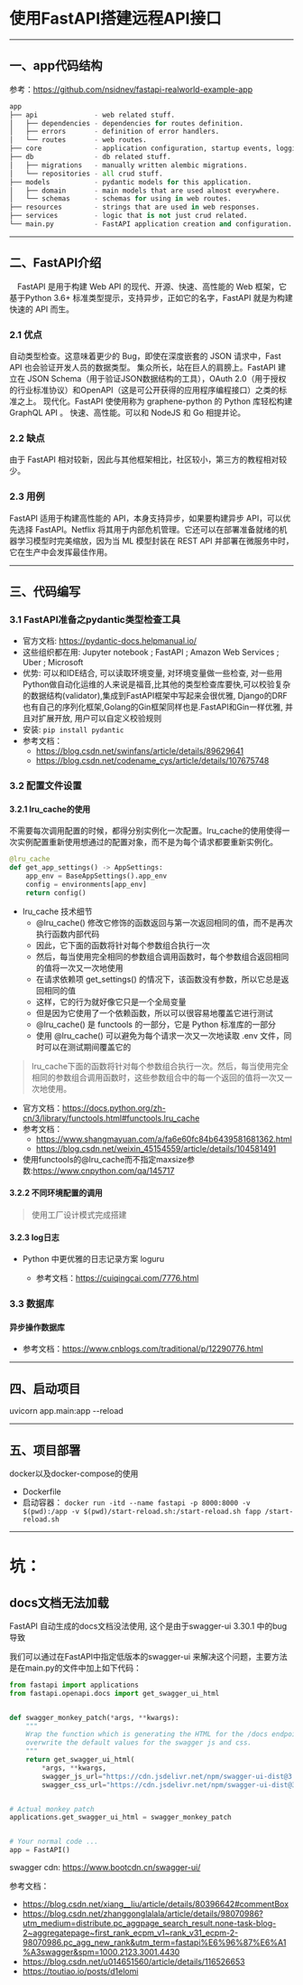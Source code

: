 # 使用FastAPI搭建远程API接口
---
## 一、app代码结构
参考：https://github.com/nsidnev/fastapi-realworld-example-app
```python
app
├── api              - web related stuff.
│   ├── dependencies - dependencies for routes definition.
│   ├── errors       - definition of error handlers.
│   └── routes       - web routes.
├── core             - application configuration, startup events, logging.
├── db               - db related stuff.
│   ├── migrations   - manually written alembic migrations.
│   └── repositories - all crud stuff.
├── models           - pydantic models for this application.
│   ├── domain       - main models that are used almost everywhere.
│   └── schemas      - schemas for using in web routes.
├── resources        - strings that are used in web responses.
├── services         - logic that is not just crud related.
└── main.py          - FastAPI application creation and configuration.
```
---
## 二、FastAPI介绍
　FastAPI 是用于构建 Web API 的现代、开源、快速、高性能的 Web 框架，它基于Python 3.6+ 标准类型提示，支持异步，正如它的名字，FastAPI 就是为构建快速的 API 而生。
### 2.1 优点
自动类型检查。这意味着更少的 Bug，即使在深度嵌套的 JSON 请求中，Fast API 也会验证开发人员的数据类型。
集众所长，站在巨人的肩膀上。FastAPI 建立在 JSON Schema（用于验证JSON数据结构的工具），OAuth 2.0（用于授权的行业标准协议）和OpenAPI（这是可公开获得的应用程序编程接口）之类的标准之上。
现代化。FastAPI 使使用称为 graphene-python 的 Python 库轻松构建 GraphQL API 。
快速、高性能。可以和 NodeJS 和 Go 相提并论。
### 2.2 缺点
由于 FastAPI 相对较新，因此与其他框架相比，社区较小，第三方的教程相对较少。
### 2.3 用例
FastAPI 适用于构建高性能的 API，本身支持异步，如果要构建异步 API，可以优先选择 FastAPI。Netflix 将其用于内部危机管理。它还可以在部署准备就绪的机器学习模型时完美缩放，因为当 ML 模型封装在 REST API 并部署在微服务中时，它在生产中会发挥最佳作用。

---
## 三、代码编写
### 3.1 FastAPI准备之pydantic类型检查工具
- 官方文档: https://pydantic-docs.helpmanual.io/
- 这些组织都在用: Jupyter notebook ; FastAPI ; Amazon Web Services ; Uber ; Microsoft
- 优势: 可以和IDE结合, 可以读取环境变量, 对环境变量做一些检查, 对一些用Python做自动化运维的人来说是福音,比其他的类型检查库要快,可以校验复杂的数据结构(validator),集成到FastAPI框架中写起来会很优雅, Django的DRF也有自己的序列化框架,Golang的Gin框架同样也是.FastAPI和Gin一样优雅, 并且对扩展开放, 用户可以自定义校验规则
- 安装: `pip install pydantic`
- 参考文档：
    - https://blog.csdn.net/swinfans/article/details/89629641
    - https://blog.csdn.net/codename_cys/article/details/107675748
### 3.2 配置文件设置
#### 3.2.1 lru_cache的使用
不需要每次调用配置的时候，都得分别实例化一次配置。lru_cache的使用使得一次实例配置重新使用想通过的配置对象，而不是为每个请求都要重新实例化。
```python
@lru_cache
def get_app_settings() -> AppSettings:
    app_env = BaseAppSettings().app_env
    config = environments[app_env]
    return config()
```
- lru_cache 技术细节
    - @lru_cache() 修改它修饰的函数返回与第一次返回相同的值，而不是再次执行函数内部代码
    - 因此，它下面的函数将针对每个参数组合执行一次
    - 然后，每当使用完全相同的参数组合调用函数时，每个参数组合返回相同的值将一次又一次地使用
    - 在请求依赖项 get_settings() 的情况下，该函数没有参数，所以它总是返回相同的值
    - 这样，它的行为就好像它只是一个全局变量
    - 但是因为它使用了一个依赖函数，所以可以很容易地覆盖它进行测试
    - @lru_cache() 是 functools 的一部分，它是 Python 标准库的一部分
    - 使用 @lru_cache() 可以避免为每个请求一次又一次地读取 .env 文件，同时可以在测试期间覆盖它的
> lru_cache下面的函数将针对每个参数组合执行一次。然后，每当使用完全相同的参数组合调用函数时，这些参数组合中的每一个返回的值将一次又一次地使用。
- 官方文档：https://docs.python.org/zh-cn/3/library/functools.html#functools.lru_cache
- 参考文档：
    - https://www.shangmayuan.com/a/fa6e60fc84b6439581681362.html
    - https://blog.csdn.net/weixin_45154559/article/details/104581491
- 使用functools的@lru_cache而不指定maxsize参数:https://www.cnpython.com/qa/145717
#### 3.2.2 不同环境配置的调用
> 使用工厂设计模式完成搭建

#### 3.2.3 log日志
- Python 中更优雅的日志记录方案 loguru

    - 参考文档：https://cuiqingcai.com/7776.html
    
### 3.3 数据库
#### 异步操作数据库
- 参考文档：https://www.cnblogs.com/traditional/p/12290776.html

---
## 四、启动项目
uvicorn app.main:app --reload

---
## 五、项目部署
docker以及docker-compose的使用
- Dockerfile
- 启动容器：
`docker run -itd --name fastapi -p 8000:8000 -v $(pwd):/app -v $(pwd)/start-reload.sh:/start-reload.sh fapp /start-reload.sh
`

---
# 坑：
## docs文档无法加载
FastAPI 自动生成的docs文档没法使用, 这个是由于swagger-ui 3.30.1 中的bug导致

我们可以通过在FastAPI中指定低版本的swagger-ui 来解决这个问题，主要方法是在main.py的文件中加上如下代码：
```python
from fastapi import applications
from fastapi.openapi.docs import get_swagger_ui_html


def swagger_monkey_patch(*args, **kwargs):
    """
    Wrap the function which is generating the HTML for the /docs endpoint and 
    overwrite the default values for the swagger js and css.
    """
    return get_swagger_ui_html(
        *args, **kwargs,
        swagger_js_url="https://cdn.jsdelivr.net/npm/swagger-ui-dist@3.29/swagger-ui-bundle.js",
        swagger_css_url="https://cdn.jsdelivr.net/npm/swagger-ui-dist@3.29/swagger-ui.css")


# Actual monkey patch
applications.get_swagger_ui_html = swagger_monkey_patch


# Your normal code ...
app = FastAPI()
```
swagger cdn: https://www.bootcdn.cn/swagger-ui/

参考文档：
- https://blog.csdn.net/xiang__liu/article/details/80396642#commentBox
- https://blog.csdn.net/zhanggonglalala/article/details/98070986?utm_medium=distribute.pc_aggpage_search_result.none-task-blog-2~aggregatepage~first_rank_ecpm_v1~rank_v31_ecpm-2-98070986.pc_agg_new_rank&utm_term=fastapi%E6%96%87%E6%A1%A3swagger&spm=1000.2123.3001.4430
- https://blog.csdn.net/u014651560/article/details/116526653
- https://toutiao.io/posts/d1elomi